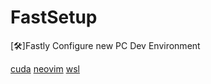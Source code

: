 # FastSetup
[🛠️]Fastly Configure new PC Dev Environment

[cuda](./cuda.md)
[neovim](./neovim.md)
[wsl](./wsl.md)
